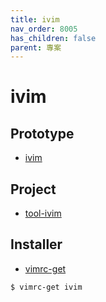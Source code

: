 ```yaml
---
title: ivim
nav_order: 8005
has_children: false
parent: 專案
---
```


# ivim


## Prototype

* [ivim](https://github.com/samwhelp/note-about-vim/tree/gh-pages/_demo/prototype/ivim)


## Project

* [tool-ivim](https://github.com/samwhelp/tool-ivim)


## Installer

* [vimrc-get](https://github.com/samwhelp/note-about-vim/tree/gh-pages/_demo/project/vimrc-profile/vimrc-get)

``` sh
$ vimrc-get ivim
```
